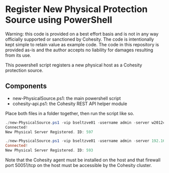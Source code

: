 # Register New Physical Protection Source using PowerShell

Warning: this code is provided on a best effort basis and is not in any way officially supported or sanctioned by Cohesity. The code is intentionally kept simple to retain value as example code. The code in this repository is provided as-is and the author accepts no liability for damages resulting from its use.

This powershell script registers a new physical host as a Cohesity protection source.

## Components

* new-PhysicalSource.ps1: the main powershell script
* cohesity-api.ps1: the Cohesity REST API helper module

Place both files in a folder together, then run the script like so.

```powershell
./new-PhysicalSource.ps1 -vip bseltzve01 -username admin -server w2012c.seltzer.net
Connected!
New Physical Server Registered. ID: 597
```

```powershell
./new-PhysicalSource.ps1 -vip bseltzve01 -username admin -server 192.168.1.10
Connected!
New Physical Server Registered. ID: 593
```

Note that the Cohesity agent must be installed on the host and that firewall port 50051/tcp on the host must be accessible by the Cohesity cluster. 